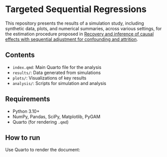 # Targeted Sequential Regressions

This repository presents the results of a simulation study, including synthetic data, plots, and numerical summaries, across various settings, for the estimation procedure proposed in [Recovery and inference of causal effects with sequential adjustment for confounding and attrition](https://www.degruyterbrill.com/document/doi/10.1515/jci-2024-0009/html).

## Contents
- `index.qmd`: Main Quarto file for the analysis
- `results/`: Data generated from simulations
- `plots/`: Visualizations of key results
- `analysis/`: Scripts for simulation and analysis

## Requirements
- Python 3.10+
- NumPy, Pandas, SciPy, Matplotlib, PyGAM
- Quarto (for rendering `.qmd`)

## How to run
Use Quarto to render the document:
